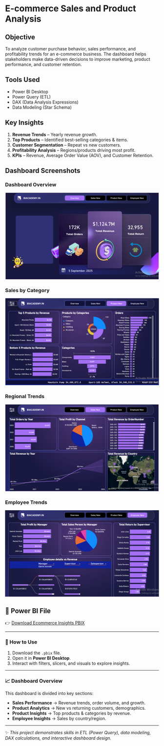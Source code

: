 #  E-commerce Sales and Product Analysis 

##  Objective
To analyze customer purchase behavior, sales performance, and profitability trends for an e-commerce business. The dashboard helps stakeholders make data-driven decisions to improve marketing, product performance, and customer retention.

##  Tools Used
- Power BI Desktop
- Power Query (ETL)
- DAX (Data Analysis Expressions)
- Data Modeling (Star Schema)

##  Key Insights
1. **Revenue Trends** – Yearly revenue growth.
2. **Top Products** – Identified best-selling categories & items.
3. **Customer Segmentation** – Repeat vs new customers.
4. **Profitability Analysis** – Regions/products driving most profit.
5. **KPIs** – Revenue, Average Order Value (AOV), and Customer Retention.

##  Dashboard Screenshots
 
### Dashboard Overview
![Dashboard Overview](images/ecommerce-1.PNG)


### Sales by Category
![Sales by Category](images/ecommerce-2.PNG)

### Regional Trends
![Regional Trends](images/ecommerce-3.PNG)

### Employee Trends
![Employee Analysis](images/ecommerce-4.PNG)


## 📂 Power BI File
👉 [Download Ecommerce Insights PBIX](https://app.powerbi.com/links/OukTaQXCEF?ctid=12802ece-a88b-4f6d-8b24-1d0bb7c8f43e&pbi_source=linkShare)

---

### 🚀 How to Use
1. Download the `.pbix` file.  
2. Open it in **Power BI Desktop**.  
3. Interact with filters, slicers, and visuals to explore insights.

---

### 📈 Dashboard Overview
This dashboard is divided into key sections:  
- **Sales Performance** → Revenue trends, order volume, and growth.  
- **Product Analytics** → New vs returning customers, demographics.  
- **Product Insights** → Top products & categories by revenue.  
- **Employee Insights** → Sales by country/region.  

---

✨ *This project demonstrates skills in ETL (Power Query), data modeling, DAX calculations, and interactive dashboard design.*
